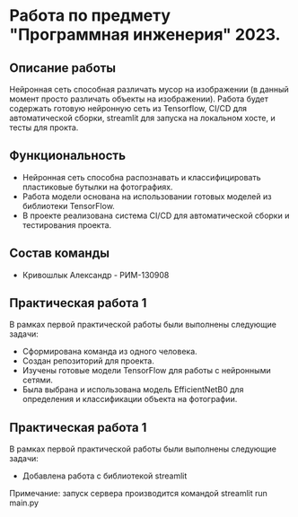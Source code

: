 # Работа по предмету "Программная инженерия" 2023.

## Описание работы

Нейронная сеть способная различать мусор на изображении (в данный момент просто различать объекты на изображении).
Работа будет содержать готовую нейронную сеть из Tensorflow, CI/CD для автоматической сборки, streamlit для запуска на локальном хосте, и тесты для прокта.

## Функциональность

- Нейронная сеть способна распознавать и классифицировать пластиковые бутылки на фотографиях.
- Работа модели основана на использовании готовых моделей из библиотеки TensorFlow.
- В проекте реализована система CI/CD для автоматической сборки и тестирования проекта.

## Состав команды
- Кривошлык Александр - РИМ-130908

## Практическая работа 1
В рамках первой практической работы были выполнены следующие задачи:
- Сформирована команда из одного человека.
- Создан репозиторий для проекта.
- Изучены готовые модели TensorFlow для работы с нейронными сетями.
- Была выбрана и использована модель EfficientNetB0 для определения и классификации объекта на фотографии.

## Практическая работа 1
В рамках первой практической работы были выполнены следующие задачи:
- Добавлена работа с библиотекой streamlit

Примечание: запуск сервера производится командой streamlit run main.py

